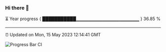 ### Hi there 👋

⏳ Year progress { ███████████▁▁▁▁▁▁▁▁▁▁▁▁▁▁▁▁▁▁▁ } 36.85 %

---

⏰ Updated on Mon, 15 May 2023 12:14:41 GMT

![Progress Bar CI](https://github.com/Shyam-Makwana/GitHub-Actions-Demo/workflows/Progress%20Bar%20CI/badge.svg)
